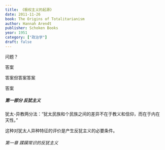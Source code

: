 ```yaml
---
title: 《极权主义的起源》
date: 2011-11-26
book: The Origins of Totalitarianism
author: Hannah Arendt
publisher: Schoken Books
year: 1951
category: ["政治学"]
draft: false
---
```


<div class="flex space-x-2">
<div class="w-1/2 p-2 bg-gray-700">
<p>问题？</p>
<p>答案</p>
<p>答案但答案答案</p>
<p>答案</p>
</div>
<div class="w-1/2 p-2 bg-gray-700">
<h5>第一部分 反犹主义</h5>
<p>
犹太-异教两分法：“犹太民族和个民族之间的差异不在于教义和信仰，而在于内在天性。”</p>
<p>这种对犹太人异种特征的评价是产生反犹主义的必要条件。
</p>
<h6>第一章 蹂躏常识的反犹主义</h6>
</div>
</div>

